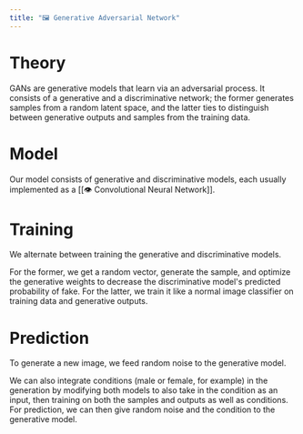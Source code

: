 ```yaml
---
title: "🖼️ Generative Adversarial Network"
---
```

# Theory
GANs are generative models that learn via an adversarial process. It consists of a generative and a discriminative network; the former generates samples from a random latent space, and the latter ties to distinguish between generative outputs and samples from the training data.

# Model
Our model consists of generative and discriminative models, each usually implemented as a [[👁️ Convolutional Neural Network]].

# Training
We alternate between training the generative and discriminative models.

For the former, we get a random vector, generate the sample, and optimize the generative weights to decrease the discriminative model's predicted probability of fake. For the latter, we train it like a normal image classifier on training data and generative outputs.

# Prediction
To generate a new image, we feed random noise to the generative model.

We can also integrate conditions (male or female, for example) in the generation by modifying both models to also take in the condition as an input, then training on both the samples and outputs as well as conditions. For prediction, we can then give random noise and the condition to the generative model.